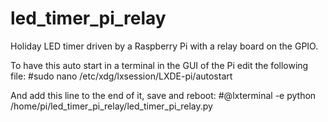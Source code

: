 # led_timer_pi_relay
Holiday LED timer driven by a Raspberry Pi with a relay board on the GPIO.

To have this auto start in a terminal in the GUI of the Pi edit the following file:
#sudo nano /etc/xdg/lxsession/LXDE-pi/autostart

And add this line to the end of it, save and reboot:
#@lxterminal -e python /home/pi/led_timer_pi_relay/led_timer_pi_relay.py

